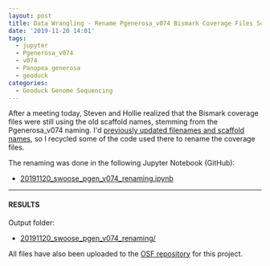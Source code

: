 ```yaml
---
layout: post
title: Data Wrangling - Rename Pgenerosa_v074 Bismark Coverage Files Scaffold Names
date: '2019-11-20 14:01'
tags:
  - jupyter
  - Pgenerosa_v074
  - v074
  - Panopea generosa
  - geoduck
categories:
  - Geoduck Genome Sequencing
---
```

After a meeting today, Steven and Hollie realized that the Bismark coverage files were still using the old scaffold names, stemming from the Pgenerosa_v074 naming. I'd [previously updated filenames and scaffold names](https://robertslab.github.io/sams-notebook/2019/11/05/Data-Wrangling-Rename-Pgenerosa_v074-Files-and-Scaffolds.html), so I recycled some of the code used there to rename the coverage files.

The renaming was done in the following Jupyter Notebook (GitHub):

- [20191120_swoose_pgen_v074_renaming.ipynb](https://github.com/RobertsLab/code/blob/master/notebooks/sam/20191120_swoose_pgen_v074_renaming.ipynb)


---

#### RESULTS

Output folder:

- [20191120_swoose_pgen_v074_renaming/](https://gannet.fish.washington.edu/Atumefaciens/20191120_swoose_pgen_v074_renaming)

All files have also been uploaded to the [OSF repository](https://osf.io/yem8n/) for this project.
